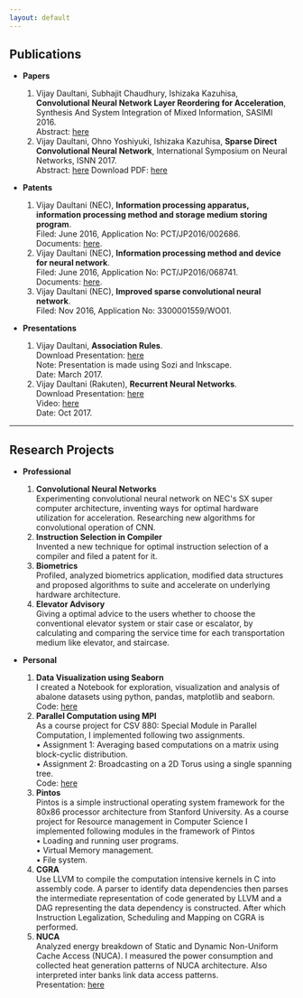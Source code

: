 ```yaml
---
layout: default
---
```



## Publications

* **Papers**
  1. Vijay Daultani, Subhajit Chaudhury, Ishizaka Kazuhisa, **Convolutional Neural Network Layer Reordering for Acceleration**, Synthesis And System Integration of Mixed Information, SASIMI 2016.     
  Abstract: [here](http://tsys.jp/sasimi/2016/program/program_abst.html#R1-15)
  2. Vijay Daultani, Ohno Yoshiyuki, Ishizaka Kazuhisa, **Sparse Direct Convolutional Neural Network**,  International Symposium on Neural Networks, ISNN 2017.     
  Abstract: [here](https://link.springer.com/chapter/10.1007/978-3-319-59072-1_35)
  Download PDF: [here](https://link.springer.com/content/pdf/10.1007%2F978-3-319-59072-1_35.pdf)


* **Patents**
  1. Vijay Daultani (NEC), **Information processing apparatus, information processing method and storage medium storing program**.    
     Filed: June 2016, Application No: PCT/JP2016/002686.   
     Documents: [here](https://patentscope.wipo.int/search/en/detail.jsf?docId=WO2017208283&recNum=2&maxRec=2&office=&prevFilter=&sortOption=Pub+Date+Desc&queryString=FP%3A%28vijay+daultani%29&tab=FullText).
  2. Vijay Daultani (NEC), **Information processing method and device for neural network**.   
     Filed: June 2016, Application No: PCT/JP2016/068741.    
     Documents: [here](https://patentscope.wipo.int/search/en/detail.jsf?docId=WO2017216976&recNum=1&maxRec=2&office=&prevFilter=&sortOption=Pub+Date+Desc&queryString=FP%3A%28vijay+daultani%29&tab=PCTDescription).
  3. Vijay Daultani (NEC), **Improved sparse convolutional neural network**.    
     Filed: Nov 2016, Application No: 3300001559/WO01.


* **Presentations**
  1. Vijay Daultani, **Association Rules**.  
  Download Presentation: [here](/assets/docs/association_rules_presentation.html#frame1323)     
  Note: Presentation is made using Sozi and Inkscape.    
  Date: March 2017.
  2. Vijay Daultani (Rakuten), **Recurrent Neural Networks**.     
  Download Presentation: [here](/assets/docs/presentation_rtc.pdf)    
  Video: [here](https://www.youtube.com/watch?v=fWy6HN2jK1U&t=11s)    
  Date: Oct 2017.

---

## Research Projects

* **Professional**
  1. **Convolutional Neural Networks**      
    Experimenting convolutional neural network on NEC's SX super computer architecture, inventing ways for optimal hardware utilization for acceleration. Researching new algorithms for convolutional operation of CNN.
  2. **Instruction Selection in Compiler**     
  	Invented a new technique for optimal instruction selection of a compiler and filed a patent for it.
  3. **Biometrics**     
    Profiled, analyzed biometrics application, modified data structures and proposed algorithms to suite and accelerate on underlying hardware architecture.     
  4. **Elevator Advisory**     
    Giving a optimal advice to the users whether to choose the conventional elevator system or stair case or escalator, by calculating and comparing the service time for each transportation medium like elevator, and staircase. 

* **Personal**
  1. **Data Visualization using Seaborn**          
     I created a Notebook for exploration, visualization and analysis of abalone datasets using python, pandas, matplotlib and seaborn.
     Code: [here](https://github.com/vijaydaultani/specimen/blob/master/visualization/seaborn_abalone.ipynb)
  2. **Parallel Computation using MPI**      
  	As a course project for CSV 880: Special Module in Parallel Computation, I implemented following two assignments.      
  	• Assignment 1: Averaging based computations on a matrix using block-cyclic distribution.       
  	• Assignment 2: Broadcasting on a 2D Torus using a single spanning tree.    
     Code: [here](https://github.com/vijaydaultani/CSV880)
  3. **Pintos**  
  	Pintos is a simple instructional operating system framework for the 80x86 processor architecture from Stanford University. As a course project for Resource management in Computer Science I implemented following modules in the framework of Pintos       
	• Loading and running user programs.     
	• Virtual Memory management.    
	• File system.    
  4. **CGRA**    
    Use LLVM to compile the computation intensive kernels in C into assembly code. A parser to 	identify data dependencies then parses the intermediate representation of code generated by LLVM and a DAG representing the data dependency is constructed. After which Instruction Legalization, Scheduling and Mapping on CGRA is performed.
  5. **NUCA**     
  	Analyzed energy breakdown of Static and Dynamic Non-Uniform Cache Access (NUCA). I measured the power consumption and collected heat generation patterns of NUCA architecture. Also interpreted inter banks link data access patterns.    
  	Presentation: [here](https://github.com/vijaydaultani/nuca)
